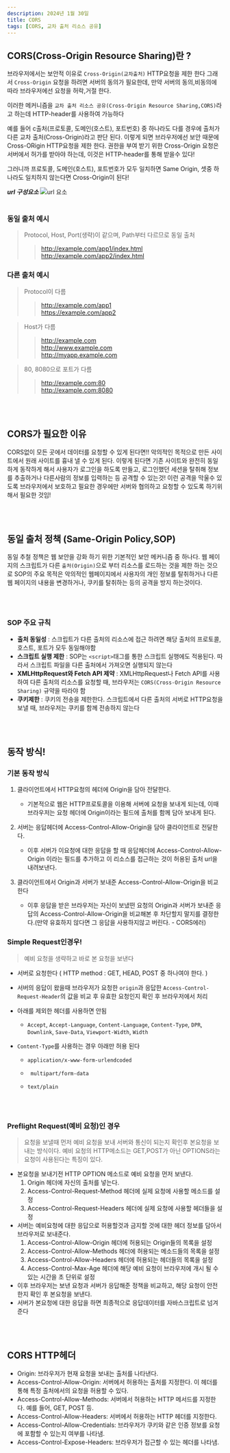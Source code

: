 ```yaml
---
description: 2024년 1월 30일
title: CORS
tags: [CORS, 교차 출처 리소스 공유]
---
```


## CORS(Cross-Origin Resource Sharing)란 ?

브라우저에서는 보안적 이유로 `Cross-Origin(교차출처)` HTTP요청을 제한 한다 그래서 `Cross-Origin` 요청을 하려면 서버의 동의가 필요한데, 만약 서버의 동의,비동의에 따라 브라우저에선 요청을 허락,거절 한다.

이러한 메커니즘을 `교차 출처 리소스 공유(Cross-Origin Resource Sharing,CORS)`라고 하는데 HTTP-header를 사용하여 가능하다

예를 들어 c출처(프로토콜, 도메인(호스트), 포트번호) 중 하나라도 다를 경우에 출처가 다른 교차 출처(Cross-Origin)라고 판단 된다. 이렇게 되면 브라우저에선 보안 때문에 Cross-ORigin HTTP요청을 제한 한다. 권한을 부여 받기 위한 Cross-Origin 요청은 서버에서 허가를 받아야 하는데, 이것은 HTTP-header를 통해 받을수 있다!

그러니까 프로토콜, 도메인(호스트), 포트번호가 모두 일치하면 Same Origin, 셋중 하나라도 일치하지 않는다면 Cross-Origin이 된다!

**_url 구성요소_**
![url 요소](https://images.velog.io/images/tkclzl97/post/12b1355e-fd8e-4864-a647-3e4278562e0c/image.png)
<br /><br />

### 동일 출처 예시

> Protocol, Host, Port(생략)이 같으며, Path부터 다르므로 동일 출처
>
> > http://example.com/app1/index.html <br /> http://example.com/app2/index.html

### 다른 출처 예시

> Protocol이 다름
>
> > http://example.com/app1 <br /> https://example.com/app2

> Host가 다름
>
> > http://example.com <br /> http://www.example.com <br /> http://myapp.example.com

> 80, 8080으로 포트가 다름
>
> > http://example.com:80 <br /> http://example.com:8080

<br /><br />

## CORS가 필요한 이유

CORS없이 모든 곳에서 데이터를 요청할 수 있게 된다면!! 악의적인 목적으로 만든 사이트에서 원래 사이트를 흉내 낼 수 있게 된다. 이렇게 된다면 기존 사이트와 완전히 동일하게 동작하게 해서 사용자가 로그인을 하도록 만들고, 로그인했던 세션을 탈취해 정보를 추출하거나 다른사람의 정보를 입력하는 등 공격할 수 있는것! 이런 공격을 막울수 있도록 브라우저에서 보호하고 필요한 경우에만 서버와 협의하고 요청할 수 있도록 하기위해서 필요한 것임!

<br /><br />

## 동일 출처 정책 (Same-Origin Policy,SOP)

동일 추철 정책은 웹 보안을 강화 하기 위한 기본적인 보안 메커니즘 중 하나다. 웹 페이지의 스크립트가 다른 `출처(Origin)`으로 부터 리소스를 로드하는 것을 제한 하는 것으로 SOP의 주요 목적은 악의적인 웹페이지에서 사용자의 개인 정보를 탈취하거나 다른 웹 페이지의 내용을 변경하거나, 쿠키를 탈취하는 등의 공격을 방지 하는것이다.

<br /><br />

### SOP 주요 규칙

- **출처 동일성** : 스크립트가 다른 출처의 리소스에 접근 하려면 해당 출처의 프로토콜, 호스트, 포트가 모두 동일해야함
- **스크립트 실행 제한** : SOP는 `<script>`태그를 통한 스크립트 실행에도 적용된다. 따라서 스크립트 파일을 다른 출처에서 가져오면 실행되지 않는다
- **XMLHttpRequest와 Fetch API 제약** : XMLHttpRequest나 Fetch API를 사용하여 다른 출처의 리소스를 요청할 때, 브라우저는 `CORS(Cross-Origin Resource Sharing)` 규약을 따라야 함
- **쿠키제한** : 쿠키의 전송을 제한한다. 스크립트에서 다른 출처의 서버로 HTTP요청을 보낼 때, 브라우저는 쿠키를 함께 전송하지 않는다

<br /><br />

## 동작 방식!

### 기본 동작 방식

1. 클라이언트에서 HTTP요청의 헤더에 Origin을 담아 전달한다.

   - 기본적으로 웹은 HTTP프로토콜을 이용해 서버에 요청을 보내게 되는데, 이때 브라우저는 요청 헤더에 Origin이라는 필드에 출처를 함께 담아 보내게 된다.

2. 서버는 응답헤더에 Access-Control-Allow-Origin을 담아 클라이언트로 전달한다.

   - 이후 서버가 이요청에 대한 응답을 할 때 응답헤더에 Access-Control-Allow-Origin 이라는 필드를 추가하고 이 리소스를 접근하는 것이 허용된 출처 url을 내려보낸다.

3. 클라이언트에서 Origin과 서버가 보내준 Access-Control-Allow-Origin을 비교한다

   - 이후 응답을 받은 브라우저는 자신이 보냈떤 요청의 Origin과 서버가 보내준 응답의 Access-Control-Allow-Origin을 비교해본 후 차단할지 말지를 결정한다.(만약 유효하지 않다면 그 응답을 사용하지않고 버린다. - CORS에러)

### Simple Request인경우!

> 예비 요청을 생략하고 바로 본 요청을 보낸다

- 서버로 요청한다 ( HTTP method : GET, HEAD, POST 중 하나여야 한다. )
- 서버의 응답이 왔을때 브라우저가 요청한 `origin`과 응답한 `Access-Control-Request-Header`의 값을 비교 후 유효한 요청인지 확인 후 브라우저에서 처리
- 아래를 제외한 헤더를 사용하면 안됨
  - `Accept`, `Accept-Language`, `Content-Language`, `Content-Type`, `DPR`, `Downlink`, `Save-Data`, `Viewport-Width`, `Width`
- `Content-Type`를 사용하는 경우 아래만 허용 된다

  - `application/x-www-form-urlendcoded`
  - ` multipart/form-data`
  - `text/plain`

    <br /><br />

### Preflight Request(예비 요청)인 경우

> 요청을 보낼때 먼저 예비 요청을 보내 서버와 통신이 되는지 확인후 본요청을 보내는 방식이다. 예비 요청의 HTTP메소드는 GET,POST가 아닌 OPTIONS라는 요청이 사용된다는 특징이 있다.

- 본요청을 보내기전 HTTP OPTION 메소드로 예비 요청을 먼저 보낸다.
  1. Origin 헤더에 자신의 출처를 넣는다.
  2. Access-Control-Request-Method 헤더에 실제 요청에 사용할 메소드를 설정
  3. Access-Control-Request-Headers 헤더에 실제 요청에 사용할 헤더들을 설정
- 서버는 예비요청에 대한 응답으로 허용할것과 금지할 것에 대한 헤더 정보를 담아서 브라우저로 보내준다.
  1. Access-Control-Allow-Origin 헤더에 허용되는 Origin들의 목록을 설정
  2. Access-Control-Allow-Methods 헤더에 허용되는 메소드들의 목록을 설정
  3. Access-Control-Allow-Headers 헤더에 허용되는 헤더들의 목록을 설정
  4. Access-Control-Max-Age 헤더에 해당 예비 요청이 브라우저에 개시 될 수 있는 시간을 초 단위로 설정
- 이후 브라우저는 보낸 요청과 서버가 응답해준 정책을 비교하고, 해당 요청이 안전한지 확인 후 본요청을 보낸다.
- 서버가 본요청에 대한 응답을 하면 최종적으로 응답데이터를 자바스크립트로 넘겨준다

<br /><br />

## CORS HTTP헤더

- Origin: 브라우저가 현재 요청을 보내는 출처를 나타낸다.
- Access-Control-Allow-Origin: 서버에서 허용하는 출처를 지정한다. 이 헤더를 통해 특정 출처에서의 요청을 허용할 수 있다.
- Access-Control-Allow-Methods: 서버에서 허용하는 HTTP 메서드를 지정한다. 예를 들어, GET, POST 등.
- Access-Control-Allow-Headers: 서버에서 허용하는 HTTP 헤더를 지정한다.
- Access-Control-Allow-Credentials: 브라우저가 쿠키와 같은 인증 정보를 요청에 포함할 수 있는지 여부를 나타냄.
- Access-Control-Expose-Headers: 브라우저가 접근할 수 있는 헤더를 나타냄.
